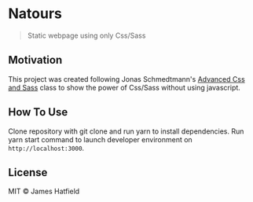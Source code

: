# Natours

> Static webpage using only Css/Sass

## Motivation

This project was created following Jonas Schmedtmann's [Advanced Css and Sass](https://www.udemy.com/course/advanced-css-and-sass/) class to show the power of Css/Sass without using javascript.

## How To Use

Clone repository with git clone and run yarn to install dependencies. Run yarn start command to launch developer environment on `http://localhost:3000`.

## License

MIT © James Hatfield
